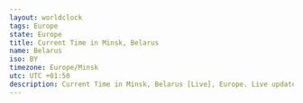 ```yaml
---
layout: worldclock
tags: Europe
state: Europe
title: Current Time in Minsk, Belarus
name: Belarus
iso: BY
timezone: Europe/Minsk
utc: UTC +01:50
description: Current Time in Minsk, Belarus [Live], Europe. Live update now time in Minsk, timezone Europe/Minsk, UTC +01:50, Country ISO code & Current Local Time.
---
```


